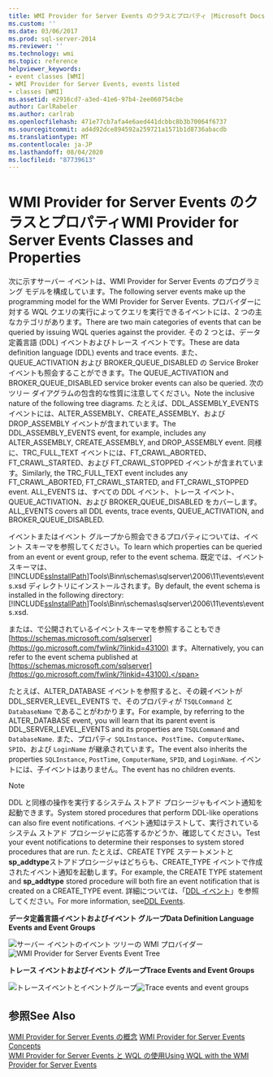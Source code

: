 ```yaml
---
title: WMI Provider for Server Events のクラスとプロパティ |Microsoft Docs
ms.custom: ''
ms.date: 03/06/2017
ms.prod: sql-server-2014
ms.reviewer: ''
ms.technology: wmi
ms.topic: reference
helpviewer_keywords:
- event classes [WMI]
- WMI Provider for Server Events, events listed
- classes [WMI]
ms.assetid: e2916cd7-a3ed-41e6-97b4-2ee060754cbe
author: CarlRabeler
ms.author: carlrab
ms.openlocfilehash: 471e77cb7afa4e6aed441dcbbc8b3b70064f6737
ms.sourcegitcommit: ad4d92dce894592a259721a1571b1d8736abacdb
ms.translationtype: MT
ms.contentlocale: ja-JP
ms.lasthandoff: 08/04/2020
ms.locfileid: "87739613"
---
```

# <a name="wmi-provider-for-server-events-classes-and-properties"></a><span data-ttu-id="4c584-102">WMI Provider for Server Events のクラスとプロパティ</span><span class="sxs-lookup"><span data-stu-id="4c584-102">WMI Provider for Server Events Classes and Properties</span></span>
  <span data-ttu-id="4c584-103">次に示すサーバー イベントは、WMI Provider for Server Events のプログラミング モデルを構成しています。</span><span class="sxs-lookup"><span data-stu-id="4c584-103">The following server events make up the programming model for the WMI Provider for Server Events.</span></span> <span data-ttu-id="4c584-104">プロバイダーに対する WQL クエリの実行によってクエリを実行できるイベントには、2 つの主なカテゴリがあります。</span><span class="sxs-lookup"><span data-stu-id="4c584-104">There are two main categories of events that can be queried by issuing WQL queries against the provider.</span></span> <span data-ttu-id="4c584-105">その 2 つとは、データ定義言語 (DDL) イベントおよびトレース イベントです。</span><span class="sxs-lookup"><span data-stu-id="4c584-105">These are data definition language (DDL) events and trace events.</span></span> <span data-ttu-id="4c584-106">また、QUEUE_ACTIVATION および BROKER_QUEUE_DISABLED の Service Broker イベントも照会することができます。</span><span class="sxs-lookup"><span data-stu-id="4c584-106">The QUEUE_ACTIVATION and BROKER_QUEUE_DISABLED service broker events can also be queried.</span></span> <span data-ttu-id="4c584-107">次のツリー ダイアグラムの包含的な性質に注意してください。</span><span class="sxs-lookup"><span data-stu-id="4c584-107">Note the inclusive nature of the following tree diagrams.</span></span> <span data-ttu-id="4c584-108">たとえば、DDL_ASSEMBLY_EVENTS イベントには、ALTER_ASSEMBLY、CREATE_ASSEMBLY、および DROP_ASSEMBLY イベントが含まれています。</span><span class="sxs-lookup"><span data-stu-id="4c584-108">The DDL_ASSEMBLY_EVENTS event, for example, includes any ALTER_ASSEMBLY, CREATE_ASSEMBLY, and DROP_ASSEMBLY event.</span></span> <span data-ttu-id="4c584-109">同様に、TRC_FULL_TEXT イベントには、FT_CRAWL_ABORTED、FT_CRAWL_STARTED、および FT_CRAWL_STOPPED イベントが含まれています。</span><span class="sxs-lookup"><span data-stu-id="4c584-109">Similarly, the TRC_FULL_TEXT event includes any FT_CRAWL_ABORTED, FT_CRAWL_STARTED, and FT_CRAWL_STOPPED event.</span></span> <span data-ttu-id="4c584-110">ALL_EVENTS は、すべての DDL イベント、トレース イベント、QUEUE_ACTIVATION、および BROKER_QUEUE_DISABLED をカバーします。</span><span class="sxs-lookup"><span data-stu-id="4c584-110">ALL_EVENTS covers all DDL events, trace events, QUEUE_ACTIVATION, and BROKER_QUEUE_DISABLED.</span></span>  
  
 <span data-ttu-id="4c584-111">イベントまたはイベント グループから照会できるプロパティについては、イベント スキーマを参照してください。</span><span class="sxs-lookup"><span data-stu-id="4c584-111">To learn which properties can be queried from an event or event group, refer to the event schema.</span></span> <span data-ttu-id="4c584-112">既定では、イベント スキーマは、[!INCLUDE[ssInstallPath](../../includes/ssinstallpath-md.md)]Tools\Binn\schemas\sqlserver\2006\11\events\events.xsd ディレクトリにインストールされます。</span><span class="sxs-lookup"><span data-stu-id="4c584-112">By default, the event schema is installed in the following directory: [!INCLUDE[ssInstallPath](../../includes/ssinstallpath-md.md)]Tools\Binn\schemas\sqlserver\2006\11\events\events.xsd.</span></span>  
  
 <span data-ttu-id="4c584-113">または、で公開されているイベントスキーマを参照することもでき [https://schemas.microsoft.com/sqlserver](https://go.microsoft.com/fwlink/?linkid=43100) ます。</span><span class="sxs-lookup"><span data-stu-id="4c584-113">Alternatively, you can refer to the event schema published at [https://schemas.microsoft.com/sqlserver](https://go.microsoft.com/fwlink/?linkid=43100).</span></span>  
  
 <span data-ttu-id="4c584-114">たとえば、ALTER_DATABASE イベントを参照すると、その親イベントが DDL_SERVER_LEVEL_EVENTS で、そのプロパティが `TSQLCommand` と `DatabaseName` であることがわかります。</span><span class="sxs-lookup"><span data-stu-id="4c584-114">For example, by referring to the ALTER_DATABASE event, you will learn that its parent event is DDL_SERVER_LEVEL_EVENTS and its properties are `TSQLCommand` and `DatabaseName`.</span></span> <span data-ttu-id="4c584-115">また、プロパティ `SQLInstance`、`PostTime`、`ComputerName`、`SPID`、および `LoginName` が継承されています。</span><span class="sxs-lookup"><span data-stu-id="4c584-115">The event also inherits the properties `SQLInstance`, `PostTime`, `ComputerName`, `SPID`, and `LoginName`.</span></span> <span data-ttu-id="4c584-116">イベントには、子イベントはありません。</span><span class="sxs-lookup"><span data-stu-id="4c584-116">The event has no children events.</span></span>  
  
> [!NOTE]  
>  <span data-ttu-id="4c584-117">DDL と同様の操作を実行するシステム ストアド プロシージャもイベント通知を起動できます。</span><span class="sxs-lookup"><span data-stu-id="4c584-117">System stored procedures that perform DDL-like operations can also fire event notifications.</span></span> <span data-ttu-id="4c584-118">イベント通知はテストして、実行されているシステム ストアド プロシージャに応答するかどうか、確認してください。</span><span class="sxs-lookup"><span data-stu-id="4c584-118">Test your event notifications to determine their responses to system stored procedures that are run.</span></span> <span data-ttu-id="4c584-119">たとえば、CREATE TYPE ステートメントと**sp_addtype**ストアドプロシージャはどちらも、CREATE_TYPE イベントで作成されたイベント通知を起動します。</span><span class="sxs-lookup"><span data-stu-id="4c584-119">For example, the CREATE TYPE statement and **sp_addtype** stored procedure will both fire an event notification that is created on a CREATE_TYPE event.</span></span> <span data-ttu-id="4c584-120">詳細については、「[DDL イベント](../../relational-databases/triggers/ddl-events.md)」を参照してください。</span><span class="sxs-lookup"><span data-stu-id="4c584-120">For more information, see[DDL Events](../../relational-databases/triggers/ddl-events.md).</span></span>  
  
 <span data-ttu-id="4c584-121">**データ定義言語イベントおよびイベント グループ**</span><span class="sxs-lookup"><span data-stu-id="4c584-121">**Data Definition Language Events and Event Groups**</span></span>  
  
 <span data-ttu-id="4c584-122">![サーバー イベントのイベント ツリーの WMI プロバイダー](../../../2014/database-engine/dev-guide/media/sql-wmi-ddl-events-ktm.gif "サーバー イベントのイベント ツリーの WMI プロバイダー")</span><span class="sxs-lookup"><span data-stu-id="4c584-122">![WMI Provider for Server Events Event Tree](../../../2014/database-engine/dev-guide/media/sql-wmi-ddl-events-ktm.gif "WMI Provider for Server Events Event Tree")</span></span>  
  
 <span data-ttu-id="4c584-123">**トレース イベントおよびイベント グループ**</span><span class="sxs-lookup"><span data-stu-id="4c584-123">**Trace Events and Event Groups**</span></span>  
  
 <span data-ttu-id="4c584-124">![トレースイベントとイベントグループ](../../../2014/database-engine/dev-guide/media/sql-wmi-trc-all-events.gif "トレース イベントとイベント グループ")</span><span class="sxs-lookup"><span data-stu-id="4c584-124">![Trace events and event groups](../../../2014/database-engine/dev-guide/media/sql-wmi-trc-all-events.gif "Trace events and event groups")</span></span>  
  
## <a name="see-also"></a><span data-ttu-id="4c584-125">参照</span><span class="sxs-lookup"><span data-stu-id="4c584-125">See Also</span></span>  
 <span data-ttu-id="4c584-126">[WMI Provider for Server Events の概念](../../relational-databases/wmi-provider-server-events/wmi-provider-for-server-events-concepts.md) </span><span class="sxs-lookup"><span data-stu-id="4c584-126">[WMI Provider for Server Events Concepts](../../relational-databases/wmi-provider-server-events/wmi-provider-for-server-events-concepts.md) </span></span>  
 [<span data-ttu-id="4c584-127">WMI Provider for Server Events と WQL の使用</span><span class="sxs-lookup"><span data-stu-id="4c584-127">Using WQL with the WMI Provider for Server Events</span></span>](../../relational-databases/wmi-provider-server-events/using-wql-with-the-wmi-provider-for-server-events.md)  
  
  

